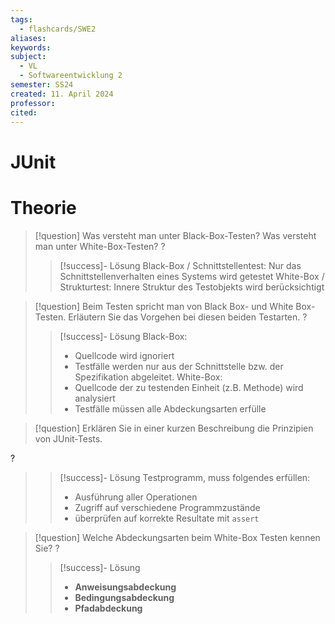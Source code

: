 ```yaml
---
tags:
  - flashcards/SWE2
aliases: 
keywords: 
subject:
  - VL
  - Softwareentwicklung 2
semester: SS24
created: 11. April 2024
professor: 
cited:
---
```

 


# JUnit

# Theorie

> [!question] Was versteht man unter Black-Box-Testen? Was versteht man unter White-Box-Testen?
?
> > [!success]- Lösung
> > Black-Box / Schnittstellentest: Nur das Schnittstellenverhalten eines Systems wird getestet
> > White-Box / Strukturtest: Innere Struktur des Testobjekts wird berücksichtigt


> [!question] Beim Testen spricht man von Black Box- und White Box-Testen. Erläutern Sie das Vorgehen bei diesen beiden Testarten.
?
> > [!success]- Lösung
> > Black-Box: 
> > - Quellcode wird ignoriert
> > - Testfälle werden nur aus der Schnittstelle bzw. der Spezifikation abgeleitet.
> > White-Box:
> > - Quellcode der zu testenden Einheit (z.B. Methode) wird analysiert
> > - Testfälle müssen alle Abdeckungsarten erfülle


> [!question] Erklären Sie in einer kurzen Beschreibung die Prinzipien von JUnit-Tests. 
> 
?
> > [!success]- Lösung
> > Testprogramm, muss folgendes erfüllen:
> > - Ausführung aller Operationen
> > - Zugriff auf verschiedene Programmzustände
> > - überprüfen auf korrekte Resultate mit `assert`


> [!question] Welche Abdeckungsarten beim White-Box Testen kennen Sie?
?
> > [!success]- Lösung
> > - **Anweisungsabdeckung**
> > - **Bedingungsabdeckung**
> > - **Pfadabdeckung**